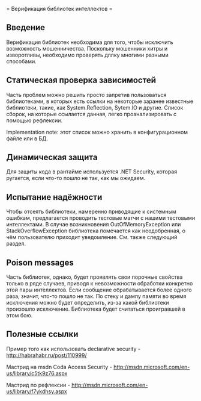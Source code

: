 ﻿= Верификация библиотек интеллектов =

## Введение ##

Верификация библиотек необходима для того, чтобы исключить возможность мошенничества. Поскольку мошенники хитры и изворотливы, необходимо проверять дллку многими разными способами.

## Статическая проверка зависимостей ##

Часть проблем можно решить просто запретив пользоваться библиотеками, в которых есть ссылки на некоторые заранее известные библиотеки, такие, как System.Reflection, Sytem.IO и другие. Список сборок, на которые ссылается данная, легко проанализировать с помощью рефлексии.

Implementation note: этот список можно хранить в конфигурационном файле или в БД.

## Динамическая защита ##

Для защиты кода в рантайме используется .NET Security, которая ругается, если что-то пошло не так, как мы ожидаем.

## Испытание надёжности ##

Чтобы отсеять библиотеки, намеренно приводящие к системным ошибкам, предлагается проводить тестовые матчи с нашими тестовыми интеллектами. В случае возникновения OutOfMemoryException или StackOverflowException библиотека помечается как неодобренная, о чём пользователю приходит уведомление. См. также следующий раздел.

## Poison messages ##

Часть библиотек, однако, будет проявлять свои порочные свойства только в ряде случаев, приводя к невозможности обработки конкретно этой пары интеллектов. Если сообщение обрабатывается более одного раза, значит, что-то пошло не так. По стеку и дампу памяти во время исключения можно будет определить, из-за какой библиотеки произошло исключение. Библиотека будет считаться проигравшей в этом бою.

## Полезные ссылки ##
Пример того как использовать declarative security - http://habrahabr.ru/post/110999/

Мастрид на msdn Coda Access Security - http://msdn.microsoft.com/en-us/library/c5tk9z76.aspx

Мастрид по рефлексии - http://msdn.microsoft.com/en-us/library/f7ykdhsy.aspx